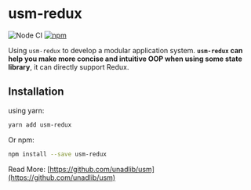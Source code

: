 # usm-redux

![Node CI](https://github.com/unadlib/usm/workflows/Node%20CI/badge.svg)
[![npm](https://img.shields.io/npm/v/usm-redux.svg)](https://www.npmjs.com/package/usm-redux)

Using `usm-redux` to develop a modular application system. **`usm-redux` can help you make more concise and intuitive OOP when using some state library**, it can directly support Redux.

## Installation

using yarn:

```bash
yarn add usm-redux
```

Or npm:

```bash
npm install --save usm-redux
```

Read More: [https://github.com/unadlib/usm](https://github.com/unadlib/usm)
